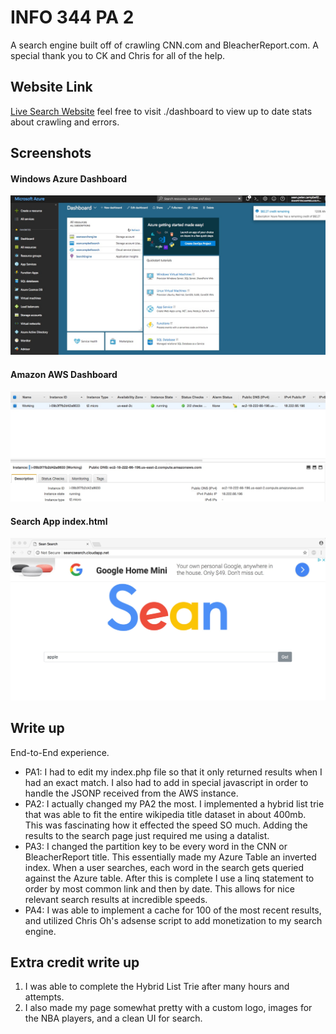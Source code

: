 # INFO 344 PA 2
A search engine built off of crawling CNN.com and BleacherReport.com. A special thank you to CK and Chris for all of the help.

## Website Link
[Live Search Website](http://seancsearch.cloudapp.net/) feel free to visit ./dashboard to view up to date stats about crawling and errors.

## Screenshots
#### Windows Azure Dashboard
![Windows Azure Dashboard](./dashboard.jpeg)
#### Amazon AWS Dashboard
![Amazon AWS Dashboard](./awsdashboard.jpeg)
#### Search App index.html
![Search Index](./mysearchapp.jpeg)

## Write up
End-to-End experience.
- PA1: I had to edit my index.php file so that it only returned results when I had an exact match. I also had to add in special javascript in order to handle the JSONP received from the AWS instance.
- PA2: I actually changed my PA2 the most. I implemented a hybrid list trie that was able to fit the entire wikipedia title dataset in about 400mb. This was fascinating how it effected the speed SO much. Adding the results to the search page just required me using a datalist.
- PA3: I changed the partition key to be every word in the CNN or BleacherReport title. This essentially made my Azure Table an inverted index. When a user searches, each word in the search gets queried against the Azure table. After this is complete I use a linq statement to order by most common link and then by date. This allows for nice relevant search results at incredible speeds.
- PA4: I was able to implement a cache for 100 of the most recent results, and utilized Chris Oh's adsense script to add monetization to my search engine.

## Extra credit write up
1. I was able to complete the Hybrid List Trie after many hours and attempts.
2. I also made my page somewhat pretty with a custom logo, images for the NBA players, and a clean UI for search.
